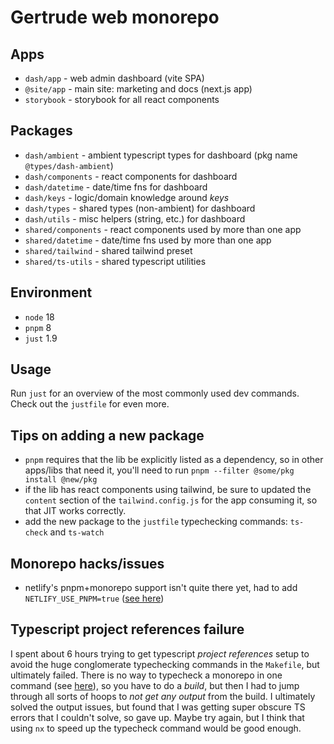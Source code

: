# Gertrude web monorepo

## Apps

- `dash/app` - web admin dashboard (vite SPA)
- `@site/app` - main site: marketing and docs (next.js app)
- `storybook` - storybook for all react components

## Packages

- `dash/ambient` - ambient typescript types for dashboard (pkg name `@types/dash-ambient`)
- `dash/components` - react components for dashboard
- `dash/datetime` - date/time fns for dashboard
- `dash/keys` - logic/domain knowledge around _keys_
- `dash/types` - shared types (non-ambient) for dashboard
- `dash/utils` - misc helpers (string, etc.) for dashboard
- `shared/components` - react components used by more than one app
- `shared/datetime` - date/time fns used by more than one app
- `shared/tailwind` - shared tailwind preset
- `shared/ts-utils` - shared typescript utilities

## Environment

- `node` 18
- `pnpm` 8
- `just` 1.9

## Usage

Run `just` for an overview of the most commonly used dev commands. Check out the
`justfile` for even more.

## Tips on adding a new package

- `pnpm` requires that the lib be explicitly listed as a dependency, so in other apps/libs
  that need it, you'll need to run `pnpm --filter @some/pkg install @new/pkg`
- if the lib has react components using tailwind, be sure to updated the `content` section
  of the `tailwind.config.js` for the app consuming it, so that JIT works correctly.
- add the new package to the `justfile` typechecking commands: `ts-check` and `ts-watch`

## Monorepo hacks/issues

- netlify's pnpm+monorepo support isn't quite there yet, had to add
  `NETLIFY_USE_PNPM=true`
  ([see here](https://github.com/netlify/build/issues/4648#issuecomment-1288804297))

## Typescript project references failure

I spent about 6 hours trying to get typescript _project references_ setup to avoid the
huge conglomerate typechecking commands in the `Makefile`, but ultimately failed. There is
no way to typecheck a monorepo in one command (see
[here](https://github.com/microsoft/TypeScript/issues/40431)), so you have to do a
_build_, but then I had to jump through all sorts of hoops to _not get any output_ from
the build. I ultimately solved the output issues, but found that I was getting super
obscure TS errors that I couldn't solve, so gave up. Maybe try again, but I think that
using `nx` to speed up the typecheck command would be good enough.
